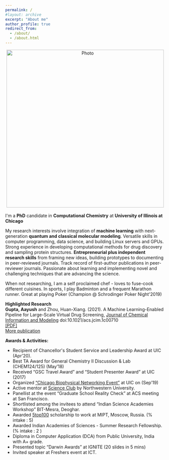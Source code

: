 ```yaml
---
permalink: /
#layout: archive
excerpt: "About me"
author_profile: true
redirect_from:
  - /about/
  - /about.html
---
```


<p align="center">
  <img src="https://aaayushg.github.io/images/aayu1.jpeg?raw=true" alt="Photo" style="width: 500px;"/> 
</p>

I'm a **PhD** candidate in **Computational Chemistry** at **University of Illinois at Chicago**

My research interests involve integration of **machine learning** with next-generation **quantum and classical molecular modeling**. Versatile skills in computer programming, data science, and building Linux servers and GPUs. Strong experience in developing computational methods for drug discovery and sampling protein structures. **Entrepreneurial plus independent research skills** from framing new ideas, building prototypes to documenting in peer-reviewed journals. Track record of first-author publications in peer-reviewer journals. Passionate about learning and implementing novel and challenging techniques that are advancing the science.

When not researching, I am a self proclaimed chef - loves to fuse-cook different cuisines. In sports, I play Badminton and a frequent Marathon runner. Great at playing Poker (Champion @ Schrodinger Poker Night'2019)

**Highlighted Research**<br/>
**Gupta, Aayush** and Zhou, Huan-Xiang. (2021). A Machine Learning-Enabled Pipeline for Large-Scale Virtual Drug Screening, [Journal of Chemical Information and Modeling](https://pubs.acs.org/doi/10.1021/acs.jcim.1c00710) doi:10.1021/acs.jcim.1c00710 <br/>
[[PDF]](https://aaayushg.github.io/files/jcim.pdf)<br/>
[More publication](https://aaayushg.github.io/publications/)

**Awards & Activities:**
* Recipient of Chancellor's Student Service and Leadership Award at UIC (Apr’20).
* Best TA Award for General Chemistry II Discussion & Lab (CHEM124/125) (May’18) 
* Received “GSC Travel Award” and “Student Presenter Award” at UIC (2017) 
* Organized [“Chicago Biophysical Networking Event”](https://biophysicschicago.webnode.com/) at UIC on (Sep’19)
* Active mentor at [Science Club](https://scienceclub.northwestern.edu/) by Northwestern University.
* Panellist at the event “Graduate School Reality Check” at ACS meeting at San Francisco.
* Shortlisted among the invitees to attend “Indian Science Academies Workshop” BIT-Mesra, Deoghar. 
* Awarded [5top100](http://5top100.ru/) scholarship to work at MIPT, Moscow, Russia. (% intake : 5)
* Awarded Indian Academies of Sciences - Summer Research Fellowship. (% intake : 2 )
* Diploma in Computer Application (DCA) from Public University, India with A+ grade.
* Presented topic “Darwin Awards” at IGNITE (20 slides in 5 mins)
* Invited speaker at Freshers event at ICT.
